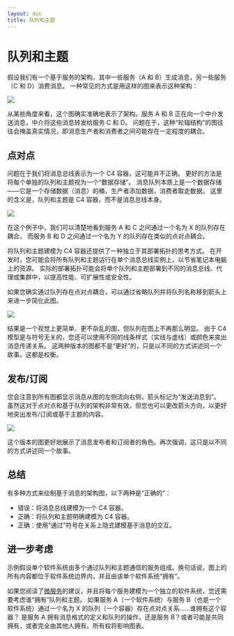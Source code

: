 ```yaml
---
layout: doc
title: 队列和主题
---
```


# 队列和主题

假设我们有一个基于服务的架构，其中一些服务（A 和 B）生成消息，另一些服务（C 和 D）消费消息。
一种常见的方式是用这样的图来表示这种架构：

[![](/images/queues-and-topics/1.png)](/images/queues-and-topics/1.png)

从某些角度来看，这个图确实准确地表示了架构。服务 A 和 B 正在向一个中介发送消息，中介将这些消息转发给服务 C 和 D。
问题在于，这种“轮辐结构”的图往往会掩盖真实情况，即消息生产者和消费者之间可能存在一定程度的耦合。

## 点对点

问题在于我们将消息总线表示为一个 C4 容器，这可能并不正确。
更好的方法是将每个单独的队列和主题视为一个“数据存储”。
消息队列本质上是一个数据存储——它是一个存储数据（消息）的桶，生产者添加数据，消费者取走数据。
这里的含义是，队列和主题是 C4 容器，而不是消息总线本身。

[![](/images/queues-and-topics/2.png)](/images/queues-and-topics/2.png)

在这个例子中，我们可以清楚地看到服务 A 和 C 之间通过一个名为 X 的队列存在耦合，
而服务 B 和 D 之间通过一个名为 Y 的队列存在类似的点对点耦合。

将队列和主题建模为 C4 容器还提供了一种独立于其部署拓扑的思考方式。
在开发时，您可能会将所有队列和主题运行在单个消息总线实例上，以节省笔记本电脑上的资源。
实际的部署拓扑可能会将单个队列和主题部署到不同的消息总线、代理或集群中，以提高性能、可扩展性或安全性。

如果您确实通过队列存在点对点耦合，可以通过省略队列并将队列名称移到箭头上来进一步简化此图。

[![](/images/queues-and-topics/3.png)](/images/queues-and-topics/3.png)

结果是一个视觉上更简单、更不杂乱的图，但队列在图上不再那么明显。
由于 C4 模型是与符号无关的，您还可以使用不同的线条样式（实线与虚线）或颜色来突出消息传递关系。
这两种版本的图都不是“更好”的，只是以不同的方式讲述同一个故事。这都是权衡。

## 发布/订阅

您会注意到所有图都显示消息从图的左侧流向右侧，箭头标记为“发送消息到”。
虽然这对于点对点和基于队列的架构非常有效，但您也可以更改箭头方向，以更好地突出发布/订阅或基于主题的内容。

[![](/images/queues-and-topics/4.png)](/images/queues-and-topics/4.png)

这个版本的图更好地展示了消息发布者和订阅者的角色。再次强调，这只是以不同的方式讲述同一个故事。

## 总结

有多种方式来绘制基于消息的架构图，以下两种是“正确的”：

- 错误：将消息总线建模为一个 C4 容器。
- 正确：将队列和主题明确建模为 C4 容器。
- 正确：使用“通过”符号在关系上隐式建模基于消息的交互。

## 进一步考虑

示例假设单个软件系统由多个通过队列和主题通信的服务组成。换句话说，图上的所有内容都位于软件系统边界内，并且由该单个软件系统“拥有”。

如果您阅读了[微服务](/abstractions/11-microservices)的建议，并且将每个服务建模为一个独立的软件系统，您还需要考虑谁“拥有”队列和主题。
如果服务 A（一个软件系统）与服务 B（也是一个软件系统）通过一个名为 X 的队列（一个容器）存在点对点关系……谁拥有这个容器？
是服务 A 拥有消息格式的定义和队列的操作，还是服务 B？或者可能是共同拥有，或者完全由其他人拥有。所有权将影响图表。